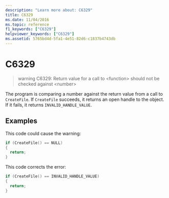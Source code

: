 ```yaml
---
description: "Learn more about: C6329"
title: C6329
ms.date: 11/04/2016
ms.topic: reference
f1_keywords: ["C6329"]
helpviewer_keywords: ["C6329"]
ms.assetid: 5765bd4d-5fa1-4e51-82d6-c1837b4743db
---
```

# C6329

> warning C6329: Return value for a call to \<function> should not be checked against \<number>

The program is comparing a number against the return value from a call to `CreateFile`. If `CreateFile` succeeds, it returns an open handle to the object. If it fails, it returns `INVALID_HANDLE_VALUE`.

## Examples

This code could cause the warning:

```cpp
if (CreateFile() == NULL)
{
  return;
}
```

This code corrects the error:

```cpp
if (CreateFile() == INVALID_HANDLE_VALUE)
{
  return;
}
```
